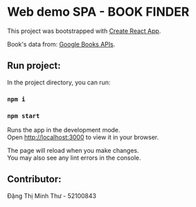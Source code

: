 # Web demo SPA - BOOK FINDER

This project was bootstrapped with [Create React App](https://github.com/facebook/create-react-app). 

Book's data from: [Google Books APIs](https://developers.google.com/books/docs/overview). 

## Run project: 

In the project directory, you can run:

### `npm i`
### `npm start`

Runs the app in the development mode.\
Open [http://localhost:3000](http://localhost:3000) to view it in your browser.

The page will reload when you make changes.\
You may also see any lint errors in the console.

## Contributor: 
Đặng Thị Minh Thư - 52100843